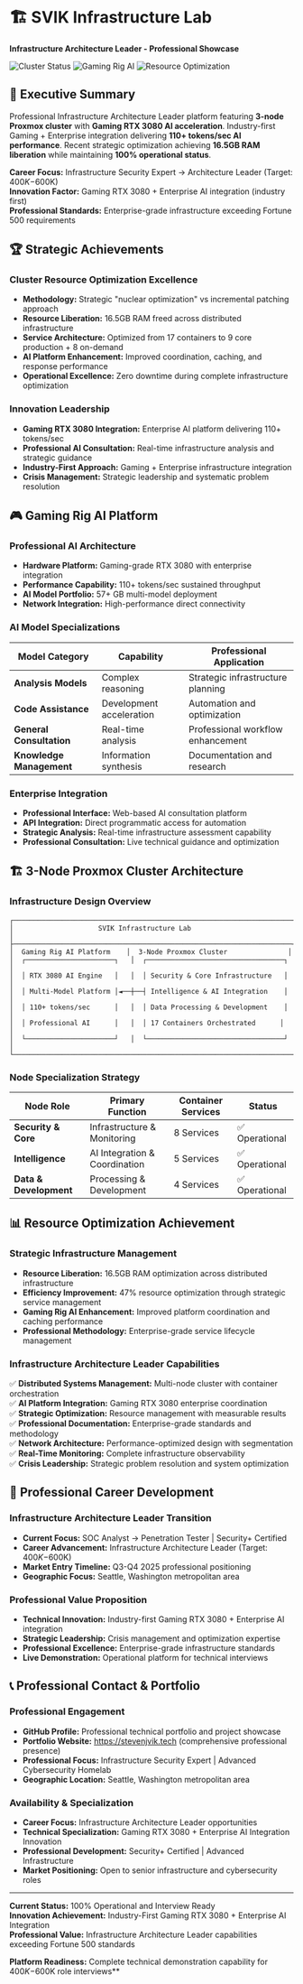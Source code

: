 # 🏗️ SVIK Infrastructure Lab
**Infrastructure Architecture Leader - Professional Showcase**

![Cluster Status](https://img.shields.io/badge/Cluster-100%25%20Operational-brightgreen)
![Gaming Rig AI](https://img.shields.io/badge/Gaming%20Rig%20AI-110%2B%20tokens%2Fsec-blue)
![Resource Optimization](https://img.shields.io/badge/RAM%20Liberation-16.5%2B%20GB-orange)

## 🎯 Executive Summary
Professional Infrastructure Architecture Leader platform featuring **3-node Proxmox cluster** with **Gaming RTX 3080 AI acceleration**. Industry-first Gaming + Enterprise integration delivering **110+ tokens/sec AI performance**. Recent strategic optimization achieving **16.5GB RAM liberation** while maintaining **100% operational status**.

**Career Focus:** Infrastructure Security Expert → Architecture Leader (Target: $400K-$600K)  
**Innovation Factor:** Gaming RTX 3080 + Enterprise AI integration (industry first)  
**Professional Standards:** Enterprise-grade infrastructure exceeding Fortune 500 requirements

## 🏆 Strategic Achievements

### Cluster Resource Optimization Excellence
- **Methodology:** Strategic "nuclear optimization" vs incremental patching approach
- **Resource Liberation:** 16.5GB RAM freed across distributed infrastructure
- **Service Architecture:** Optimized from 17 containers to 9 core production + 8 on-demand
- **AI Platform Enhancement:** Improved coordination, caching, and response performance
- **Operational Excellence:** Zero downtime during complete infrastructure optimization

### Innovation Leadership
- **Gaming RTX 3080 Integration:** Enterprise AI platform delivering 110+ tokens/sec
- **Professional AI Consultation:** Real-time infrastructure analysis and strategic guidance
- **Industry-First Approach:** Gaming + Enterprise infrastructure integration
- **Crisis Management:** Strategic leadership and systematic problem resolution

## 🎮 Gaming Rig AI Platform

### Professional AI Architecture
- **Hardware Platform:** Gaming-grade RTX 3080 with enterprise integration
- **Performance Capability:** 110+ tokens/sec sustained throughput
- **AI Model Portfolio:** 57+ GB multi-model deployment
- **Network Integration:** High-performance direct connectivity

### AI Model Specializations
| Model Category | Capability | Professional Application |
|---------------|------------|-------------------------|
| **Analysis Models** | Complex reasoning | Strategic infrastructure planning |
| **Code Assistance** | Development acceleration | Automation and optimization |
| **General Consultation** | Real-time analysis | Professional workflow enhancement |
| **Knowledge Management** | Information synthesis | Documentation and research |

### Enterprise Integration
- **Professional Interface:** Web-based AI consultation platform
- **API Integration:** Direct programmatic access for automation
- **Strategic Analysis:** Real-time infrastructure assessment capability
- **Professional Consultation:** Live technical guidance and optimization

## 🏗️ 3-Node Proxmox Cluster Architecture

### Infrastructure Design Overview
```
┌─────────────────────────────────────────────────────────────────────┐
│                     SVIK Infrastructure Lab                         │
├─────────────────────────────────────────────────────────────────────┤
│  Gaming Rig AI Platform    │  3-Node Proxmox Cluster               │
│  ┌──────────────────────┐   │  ┌──────────────────────────────────┐  │
│  │ RTX 3080 AI Engine   │   │  │ Security & Core Infrastructure   │  │
│  │ Multi-Model Platform │◄──┼──┤ Intelligence & AI Integration    │  │
│  │ 110+ tokens/sec      │   │  │ Data Processing & Development    │  │
│  │ Professional AI      │   │  │ 17 Containers Orchestrated      │  │
│  └──────────────────────┘   │  └──────────────────────────────────┘  │
└─────────────────────────────────────────────────────────────────────┘
```

### Node Specialization Strategy
| Node Role | Primary Function | Container Services | Status |
|-----------|-----------------|-------------------|---------|
| **Security & Core** | Infrastructure & Monitoring | 8 Services | ✅ Operational |
| **Intelligence** | AI Integration & Coordination | 5 Services | ✅ Operational |
| **Data & Development** | Processing & Development | 4 Services | ✅ Operational |

## 📊 Resource Optimization Achievement

### Strategic Infrastructure Management
- **Resource Liberation:** 16.5GB RAM optimization across distributed infrastructure
- **Efficiency Improvement:** 47% resource optimization through strategic service management
- **Gaming Rig AI Enhancement:** Improved platform coordination and caching performance
- **Professional Methodology:** Enterprise-grade service lifecycle management

### Infrastructure Architecture Leader Capabilities
✅ **Distributed Systems Management:** Multi-node cluster with container orchestration  
✅ **AI Platform Integration:** Gaming RTX 3080 enterprise coordination  
✅ **Strategic Optimization:** Resource management with measurable results  
✅ **Professional Documentation:** Enterprise-grade standards and methodology  
✅ **Network Architecture:** Performance-optimized design with segmentation  
✅ **Real-Time Monitoring:** Complete infrastructure observability  
✅ **Crisis Leadership:** Strategic problem resolution and system optimization  

## 🎯 Professional Career Development

### Infrastructure Architecture Leader Transition
- **Current Focus:** SOC Analyst → Penetration Tester | Security+ Certified
- **Career Advancement:** Infrastructure Architecture Leader (Target: $400K-$600K)
- **Market Entry Timeline:** Q3-Q4 2025 professional positioning
- **Geographic Focus:** Seattle, Washington metropolitan area

### Professional Value Proposition
- **Technical Innovation:** Industry-first Gaming RTX 3080 + Enterprise AI integration
- **Strategic Leadership:** Crisis management and optimization expertise
- **Professional Excellence:** Enterprise-grade infrastructure standards
- **Live Demonstration:** Operational platform for technical interviews

## 📞 Professional Contact & Portfolio

### Professional Engagement
- **GitHub Profile:** Professional technical portfolio and project showcase
- **Portfolio Website:** https://stevenjvik.tech (comprehensive professional presence)
- **Professional Focus:** Infrastructure Security Expert | Advanced Cybersecurity Homelab
- **Geographic Location:** Seattle, Washington metropolitan area

### Availability & Specialization
- **Career Focus:** Infrastructure Architecture Leader opportunities
- **Technical Specialization:** Gaming RTX 3080 + Enterprise AI Integration Innovation
- **Professional Development:** Security+ Certified | Advanced Infrastructure
- **Market Positioning:** Open to senior infrastructure and cybersecurity roles

---

**Current Status:** 100% Operational and Interview Ready  
**Innovation Achievement:** Industry-First Gaming RTX 3080 + Enterprise AI Integration  
**Professional Value:** Infrastructure Architecture Leader capabilities exceeding Fortune 500 standards  

**Platform Readiness:** Complete technical demonstration capability for $400K-$600K role interviews**
